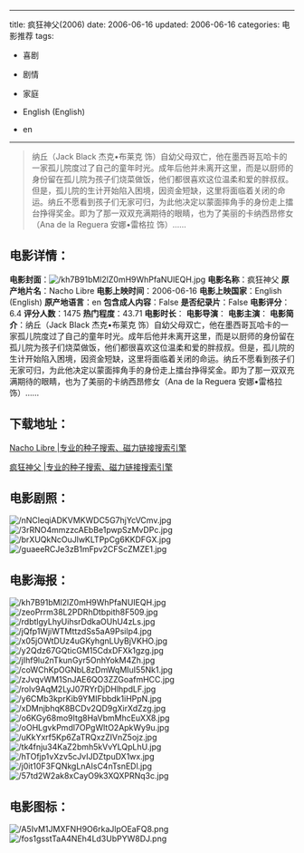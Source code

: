 
---
title: 疯狂神父(2006)
date: 2006-06-16
updated: 2006-06-16
categories: 电影推荐
tags:
- 喜剧
- 剧情
- 家庭

- English (English)
- en
---


> 纳丘（Jack Black 杰克•布莱克 饰）自幼父母双亡，他在墨西哥瓦哈卡的一家孤儿院度过了自己的童年时光。成年后他并未离开这里，而是以厨师的身份留在孤儿院为孩子们烧菜做饭，他们都很喜欢这位温柔和爱的胖叔叔。但是，孤儿院的生计开始陷入困境，因资金短缺，这里将面临着关闭的命运。纳丘不愿看到孩子们无家可归，为此他决定以蒙面摔角手的身份走上擂台挣得奖金。即为了那一双双充满期待的眼睛，也为了美丽的卡纳西昂修女（Ana de la Reguera 安娜•雷格拉 饰）……

## **电影详情**：

**电影封面**：<img src="https://image.tmdb.org/t/p/w200/kh7B91bMl2lZ0mH9WhPfaNUIEQH.jpg" alt="/kh7B91bMl2lZ0mH9WhPfaNUIEQH.jpg" title="/kh7B91bMl2lZ0mH9WhPfaNUIEQH.jpg">
**电影名称**：疯狂神父
**原产地片名**：Nacho Libre
**电影上映时间**：2006-06-16
**电影上映国家**：English (English)
**原产地语言**：en
**包含成人内容**：False
**是否纪录片**：False
**电影评分**：6.4
**评分人数**：1475
**热门程度**：43.71
**电影时长**：
**电影导演**：
**电影主演**：
**电影简介**：纳丘（Jack Black 杰克•布莱克 饰）自幼父母双亡，他在墨西哥瓦哈卡的一家孤儿院度过了自己的童年时光。成年后他并未离开这里，而是以厨师的身份留在孤儿院为孩子们烧菜做饭，他们都很喜欢这位温柔和爱的胖叔叔。但是，孤儿院的生计开始陷入困境，因资金短缺，这里将面临着关闭的命运。纳丘不愿看到孩子们无家可归，为此他决定以蒙面摔角手的身份走上擂台挣得奖金。即为了那一双双充满期待的眼睛，也为了美丽的卡纳西昂修女（Ana de la Reguera 安娜•雷格拉 饰）……

## **下载地址**：
[Nacho Libre |专业的种子搜索、磁力链接搜索引擎](https://movie.amd794.com:2083/?search=Nacho%20Libre&ordering=&mode=match_phrase&page_size=10&page=1)

[疯狂神父 |专业的种子搜索、磁力链接搜索引擎](https://movie.amd794.com:2083/?search=%E7%96%AF%E7%8B%82%E7%A5%9E%E7%88%B6&ordering=&mode=match_phrase&page_size=10&page=1)
 

## **电影剧照**：
<img src="https://image.tmdb.org/t/p/original/nNCleqiADKVMKWDC5G7hjYcVCmv.jpg" alt="/nNCleqiADKVMKWDC5G7hjYcVCmv.jpg" title="/nNCleqiADKVMKWDC5G7hjYcVCmv.jpg"><img src="https://image.tmdb.org/t/p/original/3rRNO4mmzzcAEbBe1pwpSzMvDPc.jpg" alt="/3rRNO4mmzzcAEbBe1pwpSzMvDPc.jpg" title="/3rRNO4mmzzcAEbBe1pwpSzMvDPc.jpg"><img src="https://image.tmdb.org/t/p/original/brXUQkNcOuJlwKLTPpCg6KKDFGX.jpg" alt="/brXUQkNcOuJlwKLTPpCg6KKDFGX.jpg" title="/brXUQkNcOuJlwKLTPpCg6KKDFGX.jpg"><img src="https://image.tmdb.org/t/p/original/guaeeRCJe3zB1mFpv2CFScZMZE1.jpg" alt="/guaeeRCJe3zB1mFpv2CFScZMZE1.jpg" title="/guaeeRCJe3zB1mFpv2CFScZMZE1.jpg">

## **电影海报**：
<img src="https://image.tmdb.org/t/p/original/kh7B91bMl2lZ0mH9WhPfaNUIEQH.jpg" alt="/kh7B91bMl2lZ0mH9WhPfaNUIEQH.jpg" title="/kh7B91bMl2lZ0mH9WhPfaNUIEQH.jpg"><img src="https://image.tmdb.org/t/p/original/zeoPrrm38L2PDRhDtbpith8F509.jpg" alt="/zeoPrrm38L2PDRhDtbpith8F509.jpg" title="/zeoPrrm38L2PDRhDtbpith8F509.jpg"><img src="https://image.tmdb.org/t/p/original/rdbtlgyLhyUihsrDdkaOUhU4zLs.jpg" alt="/rdbtlgyLhyUihsrDdkaOUhU4zLs.jpg" title="/rdbtlgyLhyUihsrDdkaOUhU4zLs.jpg"><img src="https://image.tmdb.org/t/p/original/jQfp1WjiWTMttzdSs5aA9Psilp4.jpg" alt="/jQfp1WjiWTMttzdSs5aA9Psilp4.jpg" title="/jQfp1WjiWTMttzdSs5aA9Psilp4.jpg"><img src="https://image.tmdb.org/t/p/original/x05jOWtDUz4uGKyhgnLUyBjVKHO.jpg" alt="/x05jOWtDUz4uGKyhgnLUyBjVKHO.jpg" title="/x05jOWtDUz4uGKyhgnLUyBjVKHO.jpg"><img src="https://image.tmdb.org/t/p/original/y2Qdz67GQticGM15CdxDFXk1gzg.jpg" alt="/y2Qdz67GQticGM15CdxDFXk1gzg.jpg" title="/y2Qdz67GQticGM15CdxDFXk1gzg.jpg"><img src="https://image.tmdb.org/t/p/original/jIhf9lu2nTkunGyr5OnhYokM4Zh.jpg" alt="/jIhf9lu2nTkunGyr5OnhYokM4Zh.jpg" title="/jIhf9lu2nTkunGyr5OnhYokM4Zh.jpg"><img src="https://image.tmdb.org/t/p/original/coWChKpOGNbL8zDmWqMIuI55Nk1.jpg" alt="/coWChKpOGNbL8zDmWqMIuI55Nk1.jpg" title="/coWChKpOGNbL8zDmWqMIuI55Nk1.jpg"><img src="https://image.tmdb.org/t/p/original/zJvqvWM1SnJAE6QO3ZZGoafmHCC.jpg" alt="/zJvqvWM1SnJAE6QO3ZZGoafmHCC.jpg" title="/zJvqvWM1SnJAE6QO3ZZGoafmHCC.jpg"><img src="https://image.tmdb.org/t/p/original/rolv9AqM2LyJ07RYrDjDHlhpdLF.jpg" alt="/rolv9AqM2LyJ07RYrDjDHlhpdLF.jpg" title="/rolv9AqM2LyJ07RYrDjDHlhpdLF.jpg"><img src="https://image.tmdb.org/t/p/original/y6CMb3kprKib9YMIFbbdk1iHPpN.jpg" alt="/y6CMb3kprKib9YMIFbbdk1iHPpN.jpg" title="/y6CMb3kprKib9YMIFbbdk1iHPpN.jpg"><img src="https://image.tmdb.org/t/p/original/xDMnjbhqK8BCDv2QD9gXirXdZzg.jpg" alt="/xDMnjbhqK8BCDv2QD9gXirXdZzg.jpg" title="/xDMnjbhqK8BCDv2QD9gXirXdZzg.jpg"><img src="https://image.tmdb.org/t/p/original/o6KGy68mo9Itg8HaVbmMhcEuXX8.jpg" alt="/o6KGy68mo9Itg8HaVbmMhcEuXX8.jpg" title="/o6KGy68mo9Itg8HaVbmMhcEuXX8.jpg"><img src="https://image.tmdb.org/t/p/original/oOHLgvkPmdl7OPgWltO2ApkWy9u.jpg" alt="/oOHLgvkPmdl7OPgWltO2ApkWy9u.jpg" title="/oOHLgvkPmdl7OPgWltO2ApkWy9u.jpg"><img src="https://image.tmdb.org/t/p/original/uKkYxrf5Kp6ZaTRQxzZIVnZ5ojz.jpg" alt="/uKkYxrf5Kp6ZaTRQxzZIVnZ5ojz.jpg" title="/uKkYxrf5Kp6ZaTRQxzZIVnZ5ojz.jpg"><img src="https://image.tmdb.org/t/p/original/tk4fnju34KaZ2bmh5kVvYLQpLhU.jpg" alt="/tk4fnju34KaZ2bmh5kVvYLQpLhU.jpg" title="/tk4fnju34KaZ2bmh5kVvYLQpLhU.jpg"><img src="https://image.tmdb.org/t/p/original/hTOfjp1vXzv5cJvIJDZtpuDX1wx.jpg" alt="/hTOfjp1vXzv5cJvIJDZtpuDX1wx.jpg" title="/hTOfjp1vXzv5cJvIJDZtpuDX1wx.jpg"><img src="https://image.tmdb.org/t/p/original/j0it10F3FQNkgLnAIsC4nTsnEDl.jpg" alt="/j0it10F3FQNkgLnAIsC4nTsnEDl.jpg" title="/j0it10F3FQNkgLnAIsC4nTsnEDl.jpg"><img src="https://image.tmdb.org/t/p/original/57td2W2ak8xCayO9k3XQXPRNq3c.jpg" alt="/57td2W2ak8xCayO9k3XQXPRNq3c.jpg" title="/57td2W2ak8xCayO9k3XQXPRNq3c.jpg">

## **电影图标**：
<img src="https://image.tmdb.org/t/p/original/A5IvM1JMXFNH9O6rkaJlpOEaFQ8.png" alt="/A5IvM1JMXFNH9O6rkaJlpOEaFQ8.png" title="/A5IvM1JMXFNH9O6rkaJlpOEaFQ8.png"><img src="https://image.tmdb.org/t/p/original/fos1gsstTaA4NEh4Ld3UbPYW8DJ.png" alt="/fos1gsstTaA4NEh4Ld3UbPYW8DJ.png" title="/fos1gsstTaA4NEh4Ld3UbPYW8DJ.png">
